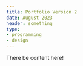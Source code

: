 ```yaml
---
title: Portfolio Version 2
date: August 2023
header: something
type: 
- programming
- design
---
```


There be content here!
